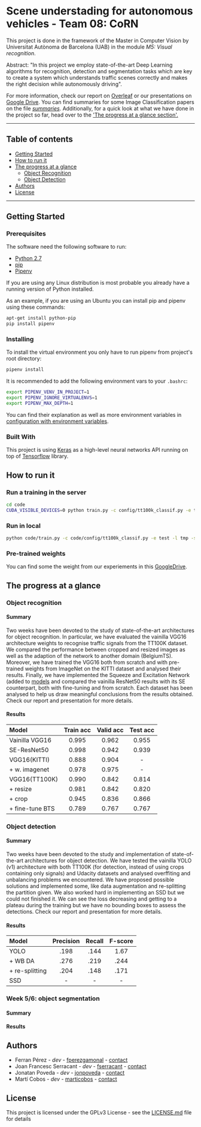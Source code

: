 # Scene understading for autonomous vehicles - Team 08: CoRN
This project is done in the framework of the Master in Computer Vision
by Universitat Autònoma de Barcelona (UAB) in the module
_M5: Visual recognition_.

Abstract: "In this project we employ state-of-the-art Deep Learning
algorithms for recognition, detection and segmentation tasks which are
key to create a system which understands traffic scenes correctly and
makes the right decision while autonomously driving".

For more information, check our report on [Overleaf][overleaf] or our
presentations on [Google Drive][gdrive]. You can find summaries for some
Image Classification papers on the file
[_summaries_](Summaries/summaries.md). Additionally, for a quick look at
what we have done in the project so far, head over to the ['The progress
at a glance section'.](#the-progress-at-a-glance)

___

## Table of contents
* [Getting Started](#getting-started)
* [How to run it](#how-to-run-it)
* [The progress at a glance](#the-progress-at-a-glance)
  * [Object Recognition](#object-recognition)
  * [Object Detection](#object-detection)
* [Authors](#authors)
* [License](#license)
___
## Getting Started

### Prerequisites
The software need the following software to run:

- [Python 2.7][python27]
- [pip][pip-pypi]
- [Pipenv][pipenv-docs]

If you are using any Linux distribution is most probable you already have a
running version of Python installed.

As an example, if you are using an Ubuntu you can install pip and pipenv using
these commands:

```sh
apt-get install python-pip
pip install pipenv
```


### Installing
To install the virtual environment you only have to run pipenv from project's
root directory:

```sh
pipenv install
```

It is recommended to add the following environment vars to your `.bashrc`:

```sh
export PIPENV_VENV_IN_PROJECT=1
export PIPENV_IGNORE_VIRTUALENVS=1
export PIPENV_MAX_DEPTH=1
```

You can find their explanation as well as more environment variables in
[configuration with environment variables][pipenv-env-vars].


### Built With
This project is using [Keras][keras] as a high-level neural networks API running
on top of [Tensorflow][tf] library.

## How to run it
### Run a training in the server

```bash
cd code
CUDA_VISIBLE_DEVICES=0 python train.py -c config/tt100k_classif.py -e test -l /home/master/tmp -s /data/module5/
```

### Run in local

```bash
python code/train.py -c code/config/tt100k_classif.py -e test -l tmp -s data
```

### Pre-trained weights

<!-- TODO: add their configs! -->
You can find some the weight from our experiements in this
[GoogleDrive][weights].

## The progress at a glance
### Object recognition
#### Summary
Two weeks have been devoted to the study of state-of-the-art
architectures for object recognition. In particular, we have evaluated
the vainilla VGG16 architecture weights to recognise traffic signals
from the TT100K dataset. We compared the performance between cropped and
resized images as well as the adaption of the network to another domain
(BelgiumTS). Moreover, we have trained the VGG16 both from scratch and
with pre-trained weights from ImageNet on the KITTI dataset and analysed
their results. Finally, we have implemented the Squeeze and Excitation
Network (added to [models](code/models) and compared the vainilla
ResNet50 results with its SE counterpart, both with fine-tuning and from
scratch. Each dataset has been analysed to help us draw meaningful
conclusions from the results obtained. Check our report and presentation
for more details.

#### Results
| Model           | Train acc | Valid acc | Test acc |
|:--------------- |:---------:|:---------:|:--------:|
| Vainilla VGG16  |   0.995   |   0.962   |  0.955   |
| SE-ResNet50     |   0.998   |   0.942   |  0.939   |
| VGG16(KITTI)    |   0.888   |   0.904   |    -     |
| + w. imagenet   |   0.978   |   0.975   |    -     |
| VGG16(TT100K)   |   0.990   |   0.842   |  0.814   |
| + resize        |   0.981   |   0.842   |  0.820   |
| + crop          |   0.945   |   0.836   |  0.866   |
| + fine-tune BTS |   0.789   |   0.767   |  0.767   |

### Object detection
#### Summary
Two weeks have been devoted to the study and implementation of
state-of-the-art architectures for object detection. We have tested the
vainilla YOLO (v1) architecture with both TT100K (for detection, instead
of using crops containing only signals) and Udacity datasets and
analysed overffiting and unbalancing problems we encountered. We have
proposed possible solutions and implemented some, like data augmentation
and re-splitting the partition given. We also worked hard in
implementing an SSD but we could not finished it. We can see the loss
decreasing and getting to a plateau during the training but we have no
bounding boxes to assess the detections. Check our report and
presentation for more details.

#### Results

| Model          | Precision | Recall | F-score |
|:-------------- |:---------:|:------:|:-------:|
| YOLO           |   .198    |  .144  |  1.67   |
| + WB DA        |   .276    |  .219  |  .244   |
| + re-splitting |   .204    |  .148  |  .171   |
| SSD            |     -     |   -    |    -    |


### Week 5/6: object segmentation
#### Summary

#### Results

## Authors
- Ferran Pérez              - _dev_ - [fperezgamonal][ferran-github] - [contact](mailto:ferran.perezg@e-campus.uab.cat)
- Joan Francesc Serracant   - _dev_ - [fserracant][cesc-github] -  [contact](mailto:joanfrancesc.serracant@e-campus.uab.cat)
- Jonatan Poveda            - _dev_ - [jonpoveda][jonatan-github] - [contact](mailto:jonatan.poveda@e-campus.uab.cat)
- Martí Cobos               - _dev_ - [marticobos][marti-github] - [contact](mailto:marti.cobos@e-campus.uab.cat)

## License
This project is licensed under the GPLv3 License - see the
[LICENSE.md](LICENSE.md) file for details

<!--
## Acknowledgements
-->

[python27]: https://docs.python.org/2/
[pip-pypi]: https://pypi.python.org/pypi/pip
[pipenv-docs]: http://pipenv.readthedocs.io/en/latest/
[pipenv-env-vars]: http://pipenv.readthedocs.io/en/latest/advanced/#configuration-with-environment-variables
[keras]: https://keras.io
[tf]: https://www.tensorflow.org

[ferran-github]: https://github.com/fperezgamonal
[cesc-github]: https://github.com/fserracant
[jonatan-github]: https://github.com/jonpoveda
[marti-github]: https://github.com/marticobos

[overleaf]: https://www.overleaf.com/read/rgbqdstbtmqz
[gdrive]: https://docs.google.com/presentation/d/1fmX2s14--DSvh6eTJD6e-rf5zkyVoq6O_012BAI6jJs/edit?usp=sharing
[weights]: https://drive.google.com/drive/folders/1mKUBiKQIp09UwKLrqy3C4-iG7XRnd7zZ?usp=sharing
